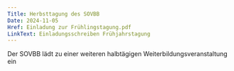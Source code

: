 ```yaml
---
Title: Herbsttagung des SOVBB
Date: 2024-11-05
Href: Einladung zur Frühlingstagung.pdf
LinkText: Einladungsschreiben Frühjahrstagung
---
```

Der SOVBB lädt zu einer weiteren halbtägigen Weiterbildungsveranstaltung ein
